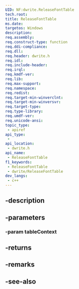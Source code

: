```yaml
---
UID: NF:dwrite.ReleaseFontTable
tech.root: 
title: ReleaseFontTable
ms.date: 
targetos: Windows
description: 
req.assembly: 
req.construct-type: function
req.ddi-compliance: 
req.dll: 
req.header: dwrite.h
req.idl: 
req.include-header: 
req.irql: 
req.kmdf-ver: 
req.lib: 
req.max-support: 
req.namespace: 
req.redist: 
req.target-min-winverclnt: 
req.target-min-winversvr: 
req.target-type: 
req.type-library: 
req.umdf-ver: 
req.unicode-ansi: 
topic_type:
 - apiref
api_type:
 - 
api_location:
 - dwrite.h
api_name:
 - ReleaseFontTable
f1_keywords:
 - ReleaseFontTable
 - dwrite/ReleaseFontTable
dev_langs:
 - c++
---
```


## -description

## -parameters

### -param tableContext

## -returns

## -remarks

## -see-also

